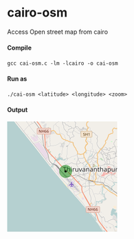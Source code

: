 # cairo-osm
Access Open street map from cairo

#### Compile 
`gcc cai-osm.c -lm -lcairo -o cai-osm`

#### Run as

`./cai-osm <latitude> <longitude> <zoom>`

#### Output

![Output](https://github.com/envyen/cairo-osm/blob/master/output.png)
